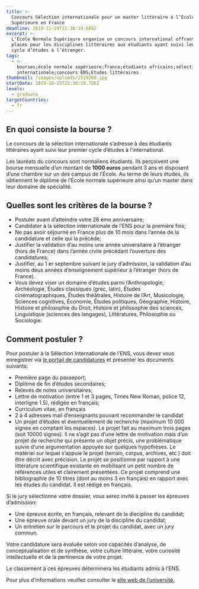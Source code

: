 ```yaml
---
title: >-
  Concours Sélection internationale pour un master littéraire à l’Ecole Normale
  Supérieure en France
deadline: 2019-11-29T21:30:19.689Z
excerpt: >-
  L’École Normale Supérieure organise un concours international offrant 10
  places pour les disciplines littéraires aux étudiants ayant suivi leur premier
  cycle d’études à l’étranger. 
tags:
  - >-
    bourses;école normale supérieure;france;étudiants africains;sélection
    internationale;concours ENS;Etudes littéraires
thumbnail: /images/uploads/2519260.jpg
startDate: 2019-10-15T22:30:19.726Z
levels:
  - graduate
targetCountries:
  - fr
---
```

## En quoi consiste la bourse ?

Le concours de la sélection internationale s’adresse à des étudiants littéraires ayant suivi leur premier cycle d’études à l’international.

Les lauréats du concours sont normaliens étudiants. Ils perçoivent une bourse mensuelle d’un montant de **1000 euros** pendant 3 ans et disposent d’une chambre sur un des campus de l’École. Au terme de leurs études, ils obtiennent le diplôme de l’École normale supérieure ainsi qu’un master dans leur domaine de spécialité.

## Quelles sont les critères de la bourse ?

* Postuler avant d’atteindre votre 26 ème anniversaire;
* Candidater à la sélection internationale de l’ENS pour la première fois;
* Ne pas avoir séjourné en France plus de 10 mois dans l’année de la candidature et celle qui la précède;
* Justifier la validation d’au moins une année universitaire à l’étranger (hors de France) dans l’année civile précédant l’ouverture des candidatures;
* Justifier, au 1 er septembre suivant le jury d’admission, la validation d’au moins deux années d’enseignement supérieur à l’étranger (hors de France).
* Vous devez viser un domaine d’études parmi l’Anthropologie, Archéologie, Études classiques (grec, latin), Études cinématographiques, Études théâtrales, Histoire de l’Art, Musicologie, Sciences cognitives, Économie, Études politiques, Géographie, Histoire, Histoire et philosophie du Droit, Histoire et philosophie des sciences, Linguistique (sciences des langages), Littératures, Philosophie ou Sociologie.  

## Comment postuler ?

Pour postuler à la Sélection Internationale de l’ENS, vous devez vous enregistrer via <a href="https://admission.ens.fr/Candidature/s/login/SelfRegister?language=en_US&startURL=%2FCandidature%2Fs%2Fcandidater%3FtrainCode%3DENSSIL" target="_blank" rel="noopener noreferrer">le portail de candidatures</a> et présenter les documents suivants:

* Première page du passeport;
* Diplôme de fin d’études secondaires;
* Relevés de notes universitaires;
* Lettre de motivation (entre 1 et 3 pages, Times New Roman, police 12, interligne 1.5), rédigée en français;
* Curriculum vitae, en français
* 2 à 4 adresses mail d’enseignants pouvant recommander le candidat 
* Un projet d’études et éventuellement de recherche (maximum 10 000 signes en comptant les espaces). Le projet fait au maximum trois pages (soit 10000 signes). Il ne s’agit pas d’une lettre de motivation mais d’un projet de recherche qui présente un objet précis, une problématique suivie d’une argumentation appuyée sur quelques hypothèses. Le matériel sur lequel s’appuie le projet (terrain, corpus, archives, etc.) doit être décrit avec précision. Le projet se positionne par rapport à une littérature scientifique existante en mobilisant un petit nombre de références utiles et clairement présentées. Ce projet comprend une bibliographie de 10 titres (dont au moins 3 en français) en rapport avec les études du candidat. Il est rédigé en français.

Si le jury sélectionne votre dossier, vous serez invité à passer les épreuves d’admission:

* Une épreuve écrite, en français, relevant de la discipline du candidat;
* Une épreuve orale devant un jury de la discipline du candidat;
* Un entretien sur le parcours et le projet du candidat, avec un jury commun.

Votre candidature sera évaluée selon vos capacités d’analyse, de conceptualisation et de synthèse, votre culture littéraire, votre curiosité intellectuelle et de la pertinence de votre projet.

Le classement à ces épreuves déterminera les étudiants admis à l’ENS.

Pour plus d’informations veuillez consulter le <a href="http://www.ens.fr/une-formation-d-exception/admission-concours/concours-selection-internationale-0" target="_blank" rel="noopener noreferrer">site web de l’université.</a>
